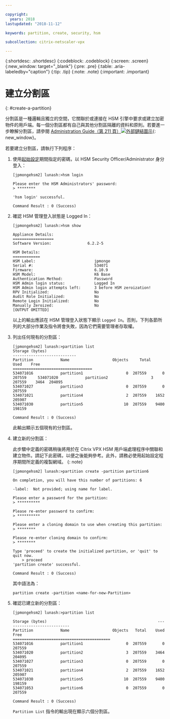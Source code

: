 ```yaml
---

copyright:
  years: 2018
lastupdated: "2018-11-12"

keywords: partition, create, security, hsm

subcollection: citrix-netscaler-vpx

---
```


{:shortdesc: .shortdesc}
{:codeblock: .codeblock}
{:screen: .screen}
{:new_window: target="_blank"}
{:pre: .pre}
{:table: .aria-labeledby="caption"}
{:tip: .tip}
{:note: .note}
{:important: .important}

# 建立分割區
{: #create-a-partition}

分割區是一種邏輯且獨立的空間，它關聯於或連接在 HSM 引擎中要求或建立加密物件的用戶端。每一個分割區都有自己與其他分割區隔離的資料和原則。若要進一步瞭解分割區，請參閱 [Administration Guide（第 211 頁）![外部鏈結圖示](../../icons/launch-glyph.svg "外部鏈結圖示")](https://public.dhe.ibm.com/cloud/bluemix/network/vpx/administration_guide.pdf){: new_window}。

若要建立分割區，請執行下列程序：

1.	使用[起始設定](/docs/infrastructure/citrix-netscaler-vpx?topic=citrix-netscaler-vpx-initialize-ibm-hardware-security-module-hsm-)期間指定的密碼，以 HSM Security Officer/Administrator 身分登入：

	```
	[jpmongehsm2] lunash:>hsm login

	Please enter the HSM Administrators' password:
	> ********

	'hsm login' successful.

	Command Result : 0 (Success)
	```

2.	確認 HSM 管理登入狀態是 Logged In：

	```
	[jpmongehsm2] lunash:>hsm show

	Appliance Details:
	==================
	Software Version:                6.2.2-5

	HSM Details:
	============
	HSM Label:                          jpmonge
	Serial #:                           534071
	Firmware:                           6.10.9
	HSM Model:                          K6 Base
	Authentication Method:              Password
	HSM Admin login status:             Logged In
	HSM Admin login attempts left:      3 before HSM zeroization!
	RPV Initialized:                    No
	Audit Role Initialized:             No
	Remote Login Initialized:           No
	Manually Zeroized:                  No
	[OUTPUT OMITTED]
	```

	以上的輸出應該在 HSM 管理登入狀態下顯示 `Logged In`。否則，下列各節所列的大部分作業及指令將會失敗，因為它們需要管理者存取權。

3.	列出任何現有的分割區：

	```
	[jpmongehsm2] lunash:>partition list
	Storage (bytes)
	----------------------------
	Partition            Name                   Objects   	Total    Used    Free
	===================================
	534071016            partition1                   0  207559       0  207559 	534071020            partition2                   3  207559    3464  204095
	534071027            partition3                   0  207559       0  207559
	534071021            partition4                   2  207559    1652  205907
	534071030            partition5                  10  207559    9400  198159

	Command Result : 0 (Success)
	```

	此輸出顯示五個現有的分割區。

4.	建立新的分割區：

	 此步驟中定義的密碼稍後將用於在 Citrix VPX HSM 用戶端處理程序中關聯和建立物件。請記下此密碼，以便之後能夠參考。此外，請務必使用起始設定程序期間所定義的複製網域。
   {: note}

	```
	[jpmongehsm2] lunash:>partition create -partition partition6

	On completion, you will have this number of partitions: 6

	-label:  Not provided; using name for label.

	Please enter a password for the partition:
	> **********

	Please re-enter password to confirm:
	> **********

	Please enter a cloning domain to use when creating this partition:
	> ********

	Please re-enter cloning domain to confirm:
	> ********

	Type 'proceed' to create the initialized partition, or 'quit' to quit now.
		> proceed
	'partition create' successful.

	Command Result : 0 (Success)
	```

	其中語法為：

	```
	partition create -partition <name-for-new-Partition>
	```

5.	確認已建立新的分割區：

	```
	[jpmongehsm2] lunash:>partition list

	Storage (bytes)	                                             	----------------------------
	Partition            Name                   Objects   Total    Used    Free
	===========================================
	534071016            partition1                   0  207559       0  207559
	534071020            partition2                   3  207559    3464  204095
	534071027            partition3                   0  207559       0  207559
	534071021            partition4                   2  207559    1652  205907
	534071030            partition5                  10  207559    9400  198159
	534071053            partition6                   0  207559       0  207559

	Command Result : 0 (Success)
	```

	`Partition List` 指令的輸出現在顯示六個分割區。

